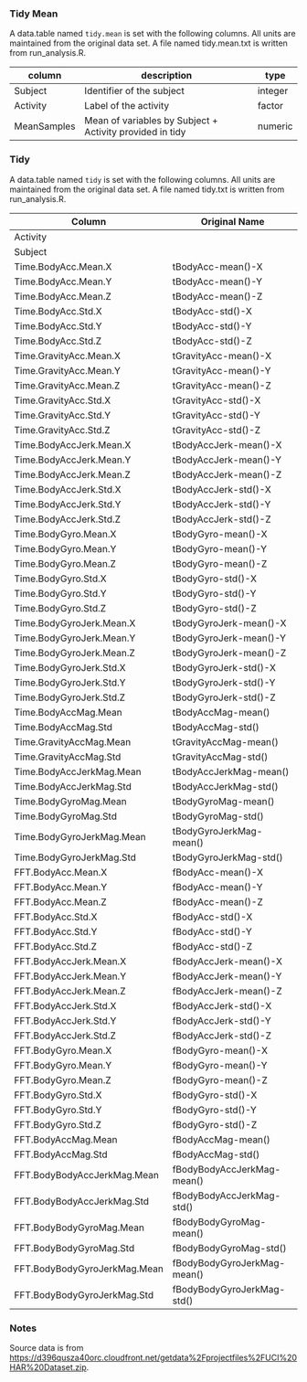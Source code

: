 

### Tidy Mean

A data.table named `tidy.mean` is set with the following columns.  All units are maintained from the original data set. A file named tidy.mean.txt is written from run_analysis.R.

| column       | description                                              | type    |
| ------------ | -------------------------------------------------------- | ------- |
| Subject      | Identifier of the subject                                | integer |
| Activity     | Label of the activity                                    | factor  |
| MeanSamples  | Mean of variables by Subject + Activity provided in tidy | numeric |

### Tidy

A data.table named `tidy` is set with the following columns.  All units are maintained from the original data set. A file named tidy.txt is written from run_analysis.R.

| Column                       | Original Name               |
| ---------------------------- | --------------------------- |
| Activity                     |                             |
| Subject                      |                             |
| Time.BodyAcc.Mean.X          | tBodyAcc-mean()-X           |
| Time.BodyAcc.Mean.Y          | tBodyAcc-mean()-Y           |
| Time.BodyAcc.Mean.Z          | tBodyAcc-mean()-Z           |
| Time.BodyAcc.Std.X           | tBodyAcc-std()-X            |
| Time.BodyAcc.Std.Y           | tBodyAcc-std()-Y            |
| Time.BodyAcc.Std.Z           | tBodyAcc-std()-Z            |
| Time.GravityAcc.Mean.X       | tGravityAcc-mean()-X        |
| Time.GravityAcc.Mean.Y       | tGravityAcc-mean()-Y        |
| Time.GravityAcc.Mean.Z       | tGravityAcc-mean()-Z        |
| Time.GravityAcc.Std.X        | tGravityAcc-std()-X         |
| Time.GravityAcc.Std.Y        | tGravityAcc-std()-Y         |
| Time.GravityAcc.Std.Z        | tGravityAcc-std()-Z         |
| Time.BodyAccJerk.Mean.X      | tBodyAccJerk-mean()-X       |
| Time.BodyAccJerk.Mean.Y      | tBodyAccJerk-mean()-Y       |
| Time.BodyAccJerk.Mean.Z      | tBodyAccJerk-mean()-Z       |
| Time.BodyAccJerk.Std.X       | tBodyAccJerk-std()-X        |
| Time.BodyAccJerk.Std.Y       | tBodyAccJerk-std()-Y        |
| Time.BodyAccJerk.Std.Z       | tBodyAccJerk-std()-Z        |
| Time.BodyGyro.Mean.X         | tBodyGyro-mean()-X          |
| Time.BodyGyro.Mean.Y         | tBodyGyro-mean()-Y          |
| Time.BodyGyro.Mean.Z         | tBodyGyro-mean()-Z          |
| Time.BodyGyro.Std.X          | tBodyGyro-std()-X           |
| Time.BodyGyro.Std.Y          | tBodyGyro-std()-Y           |
| Time.BodyGyro.Std.Z          | tBodyGyro-std()-Z           |
| Time.BodyGyroJerk.Mean.X     | tBodyGyroJerk-mean()-X      |
| Time.BodyGyroJerk.Mean.Y     | tBodyGyroJerk-mean()-Y      |
| Time.BodyGyroJerk.Mean.Z     | tBodyGyroJerk-mean()-Z      |
| Time.BodyGyroJerk.Std.X      | tBodyGyroJerk-std()-X       |
| Time.BodyGyroJerk.Std.Y      | tBodyGyroJerk-std()-Y       |
| Time.BodyGyroJerk.Std.Z      | tBodyGyroJerk-std()-Z       |
| Time.BodyAccMag.Mean         | tBodyAccMag-mean()          |
| Time.BodyAccMag.Std          | tBodyAccMag-std()           |
| Time.GravityAccMag.Mean      | tGravityAccMag-mean()       |
| Time.GravityAccMag.Std       | tGravityAccMag-std()        |
| Time.BodyAccJerkMag.Mean     | tBodyAccJerkMag-mean()      |
| Time.BodyAccJerkMag.Std      | tBodyAccJerkMag-std()       |
| Time.BodyGyroMag.Mean        | tBodyGyroMag-mean()         |
| Time.BodyGyroMag.Std         | tBodyGyroMag-std()          |
| Time.BodyGyroJerkMag.Mean    | tBodyGyroJerkMag-mean()     |
| Time.BodyGyroJerkMag.Std     | tBodyGyroJerkMag-std()      |
| FFT.BodyAcc.Mean.X           | fBodyAcc-mean()-X           |
| FFT.BodyAcc.Mean.Y           | fBodyAcc-mean()-Y           |
| FFT.BodyAcc.Mean.Z           | fBodyAcc-mean()-Z           |
| FFT.BodyAcc.Std.X            | fBodyAcc-std()-X            |
| FFT.BodyAcc.Std.Y            | fBodyAcc-std()-Y            |
| FFT.BodyAcc.Std.Z            | fBodyAcc-std()-Z            |
| FFT.BodyAccJerk.Mean.X       | fBodyAccJerk-mean()-X       |
| FFT.BodyAccJerk.Mean.Y       | fBodyAccJerk-mean()-Y       |
| FFT.BodyAccJerk.Mean.Z       | fBodyAccJerk-mean()-Z       |
| FFT.BodyAccJerk.Std.X        | fBodyAccJerk-std()-X        |
| FFT.BodyAccJerk.Std.Y        | fBodyAccJerk-std()-Y        |
| FFT.BodyAccJerk.Std.Z        | fBodyAccJerk-std()-Z        |
| FFT.BodyGyro.Mean.X          | fBodyGyro-mean()-X          |
| FFT.BodyGyro.Mean.Y          | fBodyGyro-mean()-Y          |
| FFT.BodyGyro.Mean.Z          | fBodyGyro-mean()-Z          |
| FFT.BodyGyro.Std.X           | fBodyGyro-std()-X           |
| FFT.BodyGyro.Std.Y           | fBodyGyro-std()-Y           |
| FFT.BodyGyro.Std.Z           | fBodyGyro-std()-Z           |
| FFT.BodyAccMag.Mean          | fBodyAccMag-mean()          |
| FFT.BodyAccMag.Std           | fBodyAccMag-std()           |
| FFT.BodyBodyAccJerkMag.Mean  | fBodyBodyAccJerkMag-mean()  |
| FFT.BodyBodyAccJerkMag.Std   | fBodyBodyAccJerkMag-std()   |
| FFT.BodyBodyGyroMag.Mean     | fBodyBodyGyroMag-mean()     |
| FFT.BodyBodyGyroMag.Std      | fBodyBodyGyroMag-std()      |
| FFT.BodyBodyGyroJerkMag.Mean | fBodyBodyGyroJerkMag-mean() |
| FFT.BodyBodyGyroJerkMag.Std  | fBodyBodyGyroJerkMag-std()  |

### Notes

Source data is from https://d396qusza40orc.cloudfront.net/getdata%2Fprojectfiles%2FUCI%20HAR%20Dataset.zip.
